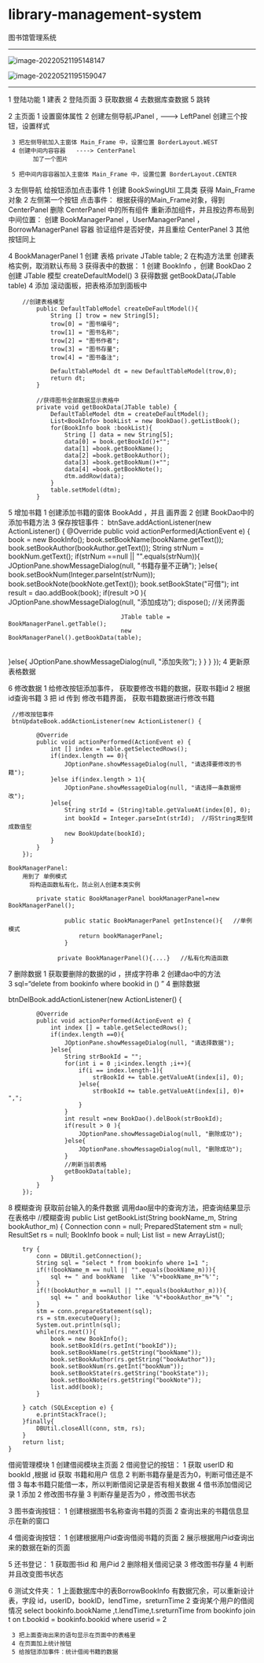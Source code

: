 # library-management-system
图书馆管理系统





---

![image-20220521195148147](https://cdn.jsdelivr.net/gh/yub4by/picgobase@main/img/image-20220521195148147.png)

![image-20220521195159047](https://cdn.jsdelivr.net/gh/yub4by/picgobase@main/img/image-20220521195159047.png)



---



1 登陆功能
     1 建表
     2 登陆页面
     3 获取数据
     4 去数据库查数据
     5 跳转
     
2 主页面
     1 设置窗体属性
     2 创建左侧导航JPanel , --->  LeftPanel
          创建三个按钮，设置样式
          
     3 把左侧导航加入主窗体 Main_Frame 中，设置位置 BorderLayout.WEST
     4 创建中间内容容器   ----> CenterPanel
           加了一个图片
           
     5 把中间内容容器加入主窗体 Main_Frame 中，设置位置 BorderLayout.CENTER

3 左侧导航
     给按钮添加点击事件
        1 创建 BookSwingUtil 工具类 获得 Main_Frame 对象
        2 左侧第一个按钮
             点击事件：  根据获得的Main_Frame对象，得到 CenterPanel
                         删除 CenterPanel 中的所有组件
                         重新添加组件，并且按边界布局到中间位置：
                            创建 BookManagerPanel ，UserManagerPanel ，BorrowManagerPanel 容器
                         验证组件是否好使，并且重绘 CenterPanel
        3 其他按钮同上

4 BookManagerPanel 
     1 创建 表格 private JTable table;
     2 在构造方法里 创建表格实例，取消默认布局
     3 获得表中的数据：
          1 创建 BookInfo ，创建 BookDao
          2 创建 JTable 模型  createDefaultModel()
          3 获得数据  getBookData(JTable table)
     4 添加 滚动面板，把表格添加到面板中    
     
     	//创建表格模型
    		public DefaultTableModel createDeFaultModel(){
    			String [] trow = new String[5];
    			trow[0] = "图书编号";
    			trow[1] = "图书名称";
    			trow[2] = "图书作者";	
    			trow[3] = "图书存量";	
    			trow[4] = "图书备注";	
    			
    			DefaultTableModel dt = new DefaultTableModel(trow,0);
    			return dt;
    		}
    		
    		//获得图书全部数据显示表格中
    		private void getBookData(JTable table) {
    			DefaultTableModel dtm = createDeFaultModel();
    			List<BookInfo> bookList = new BookDao().getListBook();
    			for(BookInfo book :bookList){
    				String [] data = new String[5];
    				data[0] = book.getBookId()+"";
    				data[1] =book.getBookName();
    				data[2] =book.getBookAuthor();
    				data[3] =book.getBookNum()+"";
    				data[4] =book.getBookNote();
    				dtm.addRow(data);
    			}
    			table.setModel(dtm);
    		}     


5 增加书籍
    1 创建添加书籍的窗体  BookAdd ，并且 画界面
    2 创建 BookDao中的添加书籍方法
    3 保存按钮事件：
       		btnSave.addActionListener(new ActionListener() {
						@Override
						public void actionPerformed(ActionEvent e) {
							book = new BookInfo();
							book.setBookName(bookName.getText());
							book.setBookAuthor(bookAuthor.getText());
							String strNum = bookNum.getText();
							if(strNum ==null || "".equals(strNum)){
								JOptionPane.showMessageDialog(null, "书籍存量不正确");
							}else{
								book.setBookNum(Integer.parseInt(strNum));
								book.setBookNote(bookNote.getText());
								book.setBookState("可借");
								int result = dao.addBook(book);
								if(result >0 ){
									JOptionPane.showMessageDialog(null, "添加成功");
									dispose();  //关闭界面
									
									JTable table = BookManagerPanel.getTable();
									new BookManagerPanel().getBookData(table);


​									
								}else{
									JOptionPane.showMessageDialog(null, "添加失败");
								}
							}
						}
					});
	4 更新原表格数据

6 修改数据
     1  给修改按钮添加事件， 获取要修改书籍的数据，获取书籍id
     2  根据id查询书籍 
     3  把 id 传到 修改书籍界面，  获取书籍数据进行修改书籍
     
     //修改按钮事件
     btnUpdateBook.addActionListener(new ActionListener() {
    		
    		@Override
    		public void actionPerformed(ActionEvent e) {
    			int [] index = table.getSelectedRows();
    			if(index.length == 0){
    				JOptionPane.showMessageDialog(null, "请选择要修改的书籍");
    			}else if(index.length > 1){
    				JOptionPane.showMessageDialog(null, "请选择一条数据修改");
    			}else{
    				String strId = (String)table.getValueAt(index[0], 0);
    				int bookId = Integer.parseInt(strId);  //将String类型转成数值型
    				new BookUpdate(bookId);
    			}
    		}
    	}); 
            
    BookManagerPanel:
        用到了 单例模式
          将构造函数私有化，防止别人创建本类实例
          
        	private static BookManagerPanel bookManagerPanel=new BookManagerPanel();
    
    				public static BookManagerPanel getInstence(){   //单例模式
    					return bookManagerPanel;
    				}  
    				
    			  private BookManagerPanel(){....}   //私有化构造函数               

7 删除数据
    1 获取要删除的数据的id ，拼成字符串
    2 创建dao中的方法   
    3 sql=“delete from bookinfo where bookid in () ” 
    4 删除数据 
    
  btnDelBook.addActionListener(new ActionListener() {
			
			@Override
			public void actionPerformed(ActionEvent e) {
				int index [] = table.getSelectedRows();
				if(index.length ==0){
					JOptionPane.showMessageDialog(null, "请选择数据");
				}else{
					String strBookId = "";
					for(int i = 0 ;i<index.length ;i++){
						if(i == index.length-1){
							strBookId += table.getValueAt(index[i], 0);
						}else{
							strBookId += table.getValueAt(index[i], 0)+ ",";
						}
					}
					int result =new BookDao().delBook(strBookId);
					if(result > 0 ){
						JOptionPane.showMessageDialog(null, "删除成功");
					}else{
						JOptionPane.showMessageDialog(null, "删除成功");
					}
					//刷新当前表格
					getBookData(table);
				}
			}
		});

8 模糊查询
		获取前台输入的条件数据
		调用dao层中的查询方法，把查询结果显示在表格中
			//模糊查询
	public List<BookInfo> getBookList(String bookName_m, String bookAuthor_m) {
		Connection conn = null;
		PreparedStatement stm = null;
		ResultSet rs = null;
		BookInfo book = null;
		List<BookInfo> list = new ArrayList<BookInfo>();
		
		try {
			conn = DBUtil.getConnection();
			String sql = "select * from bookinfo where 1=1 ";
			if(!(bookName_m == null || "".equals(bookName_m))){
				sql += " and bookName  like '%"+bookName_m+"%'";
			}
			if(!(bookAuthor_m ==null || "".equals(bookAuthor_m))){
				sql += " and bookAuthor like '%"+bookAuthor_m+"%' ";
			}
			stm = conn.prepareStatement(sql);
			rs = stm.executeQuery();
			System.out.println(sql);
			while(rs.next()){
				book = new BookInfo();
				book.setBookId(rs.getInt("bookId"));
				book.setBookName(rs.getString("bookName"));
				book.setBookAuthor(rs.getString("bookAuthor"));
				book.setBookNum(rs.getInt("bookNum"));
				book.setBookState(rs.getString("bookState"));
				book.setBookNote(rs.getString("bookNote"));
				list.add(book);
			}
			
		} catch (SQLException e) {
			e.printStackTrace();
		}finally{
			DBUtil.closeAll(conn, stm, rs);
		}
		return list;
	}

借阅管理模块
 1 创建借阅模块主页面
 2 借阅登记的按钮：
    1 获取 userID 和 bookId  ,根据 id 获取 书籍和用户 信息
    2 判断书籍存量是否为0，判断可借还是不借
    3 每本书籍只能借一本，所以判断借阅记录是否有相关数据
    4 借书添加借阅记录
         1 添加
         2 修改图书存量
         3 判断存量是否为0 ，修改图书状态
      

 3 图书查询按钮：
    1 创建根据图书名称查询书籍的页面
    2 查询出来的书籍信息显示在新的窗口
    
 4 借阅查询按钮：
    1 创建根据用户id查询借阅书籍的页面
    2 展示根据用户id查询出来的数据在新的页面

 5 还书登记：
    1 获取图书id 和 用户id
    2 删除相关借阅记录
    3 修改图书存量
    4 判断并且改变图书状态

 6 测试文件夹：
     1 上面数据库中的表BorrowBookInfo 有数据冗余，可以重新设计表，字段 id，userID，bookID，lendTime，sreturnTime
     2 查询某个用户的借阅情况
         select bookinfo.bookName ,t.lendTime,t.sreturnTime from bookinfo join t on t.bookid = bookinfo.bookid where userid = 2
         
     3 把上面查询出来的语句显示在页面中的表格里
     4 在页面加上统计按钮
     5 给按钮添加事件：统计借阅书籍的数据

 

 